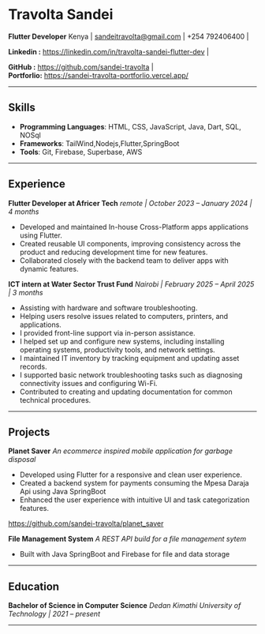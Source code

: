 # Travolta Sandei

**Flutter Developer**
Kenya | sandeitravolta@gmail.com | +254 792406400 | 

**Linkedin :** https://linkedin.com/in/travolta-sandei-flutter-dev |

**GitHub :** https://github.com/sandei-travolta |  
**Portforlio:** https://sandei-travolta-portforlio.vercel.app/
***
## Skills

* **Programming Languages**: HTML, CSS, JavaScript, Java, Dart, SQL, NOSql
* **Frameworks**: TailWind,Nodejs,Flutter,SpringBoot
* **Tools**: Git, Firebase, Superbase, AWS

***
## Experience

**Flutter Developer at Africer Tech**
*remote | October 2023 – January 2024 | 4 months*

* Developed and maintained In-house Cross-Platform apps applications using Flutter.
* Created reusable UI components, improving consistency across the product and reducing development time for new features.
* Collaborated closely with the backend team to deliver apps with dynamic features.
  
**ICT intern at Water Sector Trust Fund**
*Nairobi | February 2025 – April 2025 | 3 months*

* Assisting with hardware and software troubleshooting.
* Helping users resolve issues related to computers, printers, and applications.
* I provided front-line support via in-person assistance.
* I helped set up and configure new systems, including installing operating systems, productivity tools, and network settings.
* I maintained IT inventory by tracking equipment and updating asset records.
* I supported basic network troubleshooting tasks such as diagnosing connectivity issues and configuring Wi-Fi.
* Contributed to creating and updating documentation for common technical procedures.
***

## Projects

**Planet Saver**
*An ecommerce inspired mobile application for garbage disposal*

* Developed using Flutter for a responsive and clean user experience.
* Created a backend system for payments consuming the Mpesa Daraja Api using Java SpringBoot
* Enhanced the user experience with intuitive UI and task categorization features.
  
https://github.com/sandei-travolta/planet_saver

**File Management System**
*A REST API build for a file management sytem*

* Built with Java SpringBoot and Firebase for file and data storage
***

## Education

**Bachelor of Science in Computer Science**
*Dedan Kimathi University of Technology | 2021 – present*

***
